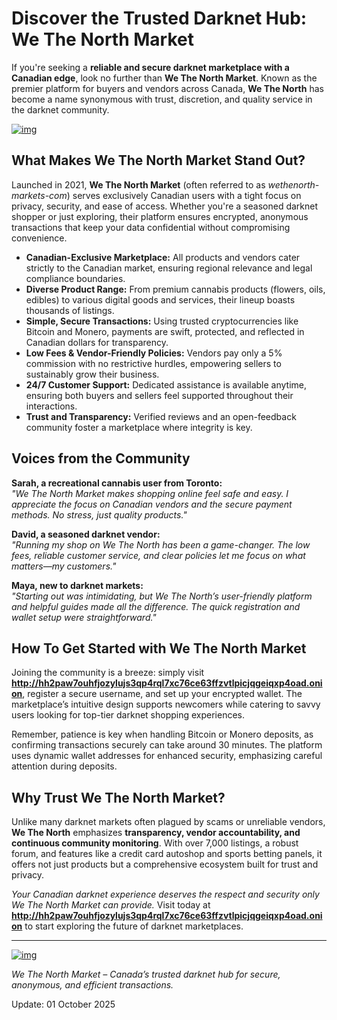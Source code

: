 # Discover the Trusted Darknet Hub: We The North Market

If you're seeking a **reliable and secure darknet marketplace with a Canadian edge**, look no further than **We The North Market**. Known as the premier platform for buyers and vendors across Canada, **We The North** has become a name synonymous with trust, discretion, and quality service in the darknet community.


[![img](/asset/execution.webp)](http://hh2paw7ouhfjozylujs3qp4rql7xc76ce63ffzvtlpicjqgeiqxp4oad.onion)


## What Makes We The North Market Stand Out?

Launched in 2021, **We The North Market** (often referred to as *wethenorth-markets-com*) serves exclusively Canadian users with a tight focus on privacy, security, and ease of access. Whether you're a seasoned darknet shopper or just exploring, their platform ensures encrypted, anonymous transactions that keep your data confidential without compromising convenience.

- **Canadian-Exclusive Marketplace:** All products and vendors cater strictly to the Canadian market, ensuring regional relevance and legal compliance boundaries.
- **Diverse Product Range:** From premium cannabis products (flowers, oils, edibles) to various digital goods and services, their lineup boasts thousands of listings.
- **Simple, Secure Transactions:** Using trusted cryptocurrencies like Bitcoin and Monero, payments are swift, protected, and reflected in Canadian dollars for transparency.
- **Low Fees & Vendor-Friendly Policies:** Vendors pay only a 5% commission with no restrictive hurdles, empowering sellers to sustainably grow their business.
- **24/7 Customer Support:** Dedicated assistance is available anytime, ensuring both buyers and sellers feel supported throughout their interactions.
- **Trust and Transparency:** Verified reviews and an open-feedback community foster a marketplace where integrity is key.

## Voices from the Community

**Sarah, a recreational cannabis user from Toronto:**  
*"We The North Market makes shopping online feel safe and easy. I appreciate the focus on Canadian vendors and the secure payment methods. No stress, just quality products."*

**David, a seasoned darknet vendor:**  
*"Running my shop on We The North has been a game-changer. The low fees, reliable customer service, and clear policies let me focus on what matters—my customers."*

**Maya, new to darknet markets:**  
*"Starting out was intimidating, but We The North’s user-friendly platform and helpful guides made all the difference. The quick registration and wallet setup were straightforward."*

## How To Get Started with We The North Market

Joining the community is a breeze: simply visit **http://hh2paw7ouhfjozylujs3qp4rql7xc76ce63ffzvtlpicjqgeiqxp4oad.onion**, register a secure username, and set up your encrypted wallet. The marketplace’s intuitive design supports newcomers while catering to savvy users looking for top-tier darknet shopping experiences.

Remember, patience is key when handling Bitcoin or Monero deposits, as confirming transactions securely can take around 30 minutes. The platform uses dynamic wallet addresses for enhanced security, emphasizing careful attention during deposits.

## Why Trust We The North Market?

Unlike many darknet markets often plagued by scams or unreliable vendors, **We The North** emphasizes **transparency, vendor accountability, and continuous community monitoring**. With over 7,000 listings, a robust forum, and features like a credit card autoshop and sports betting panels, it offers not just products but a comprehensive ecosystem built for trust and privacy.

*Your Canadian darknet experience deserves the respect and security only We The North Market can provide.* Visit today at **http://hh2paw7ouhfjozylujs3qp4rql7xc76ce63ffzvtlpicjqgeiqxp4oad.onion** to start exploring the future of darknet marketplaces.

---

[![img](/asset/vector.webp)](http://hh2paw7ouhfjozylujs3qp4rql7xc76ce63ffzvtlpicjqgeiqxp4oad.onion)


*We The North Market – Canada’s trusted darknet hub for secure, anonymous, and efficient transactions.*




Update:  01 October 2025